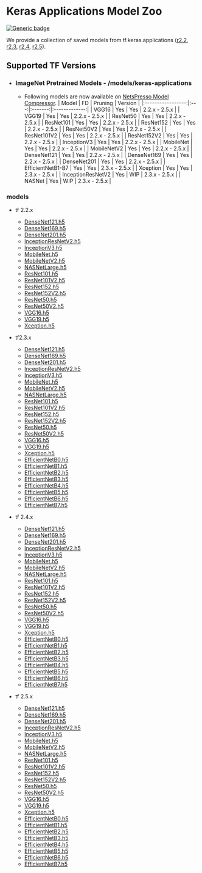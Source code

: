 

# Keras Applications Model Zoo

[![Generic badge](https://img.shields.io/badge/NPTK-0.1beta-blue.svg)]() 

We provide a collection of saved models from tf.keras.applications ([r2.2](https://www.tensorflow.org/versions/r2.2/api_docs/python/tf/keras/applications), [r2.3](https://www.tensorflow.org/versions/r2.3/api_docs/python/tf/keras/applications), [r2.4](https://www.tensorflow.org/versions/r2.4/api_docs/python/tf/keras/applications), [r2.5](https://www.tensorflow.org/versions/r2.5/api_docs/python/tf/keras/applications)). 



## Supported TF Versions
* ### ImageNet Pretrained Models - /models/keras-applications
  * Following models are now available on [NetsPresso Model Compressor](https://compression.netspresso.ai/).
    |       Model       |  FD | Pruning |    Version    |
    |:-----------------:|:---:|:-------:|:-------------:|
    |       VGG16       | Yes |   Yes   | 2.2.x - 2.5.x |
    |       VGG19       | Yes |   Yes   | 2.2.x - 2.5.x |
    |      ResNet50     | Yes |   Yes   | 2.2.x - 2.5.x |
    |     ResNet101     | Yes |   Yes   | 2.2.x - 2.5.x |
    |     ResNet152     | Yes |   Yes   | 2.2.x - 2.5.x |
    |     ResNet50V2    | Yes |   Yes   | 2.2.x - 2.5.x |
    |    ResNet101V2    | Yes |   Yes   | 2.2.x - 2.5.x |
    |    ResNet152V2    | Yes |   Yes   | 2.2.x - 2.5.x |
    |    InceptionV3    | Yes |   Yes   | 2.2.x - 2.5.x |
    |     MobileNet     | Yes |   Yes   | 2.2.x - 2.5.x |
    |    MobileNetV2    | Yes |   Yes   | 2.2.x - 2.5.x |
    |    DenseNet121    | Yes |   Yes   | 2.2.x - 2.5.x |
    |    DenseNet169    | Yes |   Yes   | 2.2.x - 2.5.x |
    |    DenseNet201    | Yes |   Yes   | 2.2.x - 2.5.x |
    | EfficientNetB1-B7 | Yes |   Yes   | 2.3.x - 2.5.x |
    |      Xception     | Yes |   Yes   | 2.3.x - 2.5.x |
    | InceptionResNetV2 | Yes |   WIP   | 2.3.x - 2.5.x |
    |       NASNet      | Yes |   WIP   | 2.3.x - 2.5.x |



### models

- tf 2.2.x
  - [DenseNet121.h5](https://netspresso-compression-toolkit-public.s3.ap-northeast-2.amazonaws.com/model_zoo/tensorflow/keras-application/2.2.x/DenseNet121.h5)
  - [DenseNet169.h5](https://netspresso-compression-toolkit-public.s3.ap-northeast-2.amazonaws.com/model_zoo/tensorflow/keras-application/2.2.x/DenseNet169.h5)
  - [DenseNet201.h5](https://netspresso-compression-toolkit-public.s3.ap-northeast-2.amazonaws.com/model_zoo/tensorflow/keras-application/2.2.x/DenseNet201.h5)
  - [InceptionResNetV2.h5](https://netspresso-compression-toolkit-public.s3.ap-northeast-2.amazonaws.com/model_zoo/tensorflow/keras-application/2.2.x/InceptionResNetV2.h5)
  - [InceptionV3.h5](https://netspresso-compression-toolkit-public.s3.ap-northeast-2.amazonaws.com/model_zoo/tensorflow/keras-application/2.2.x/InceptionV3.h5)
  - [MobileNet.h5](https://netspresso-compression-toolkit-public.s3.ap-northeast-2.amazonaws.com/model_zoo/tensorflow/keras-application/2.2.x/MobileNet.h5)
  - [MobileNetV2.h5](https://netspresso-compression-toolkit-public.s3.ap-northeast-2.amazonaws.com/model_zoo/tensorflow/keras-application/2.2.x/MobileNetV2.h5)
  - [NASNetLarge.h5](https://netspresso-compression-toolkit-public.s3.ap-northeast-2.amazonaws.com/model_zoo/tensorflow/keras-application/2.2.x/NASNetLarge.h5)
  - [ResNet101.h5](https://netspresso-compression-toolkit-public.s3.ap-northeast-2.amazonaws.com/model_zoo/tensorflow/keras-application/2.2.x/ResNet101.h5)
  - [ResNet101V2.h5](https://netspresso-compression-toolkit-public.s3.ap-northeast-2.amazonaws.com/model_zoo/tensorflow/keras-application/2.2.x/ResNet101V2.h5)
  - [ResNet152.h5](https://netspresso-compression-toolkit-public.s3.ap-northeast-2.amazonaws.com/model_zoo/tensorflow/keras-application/2.2.x/ResNet152.h5)
  - [ResNet152V2.h5](https://netspresso-compression-toolkit-public.s3.ap-northeast-2.amazonaws.com/model_zoo/tensorflow/keras-application/2.2.x/ResNet152V2.h5)
  - [ResNet50.h5](https://netspresso-compression-toolkit-public.s3.ap-northeast-2.amazonaws.com/model_zoo/tensorflow/keras-application/2.2.x/ResNet50.h5)
  - [ResNet50V2.h5](https://netspresso-compression-toolkit-public.s3.ap-northeast-2.amazonaws.com/model_zoo/tensorflow/keras-application/2.2.x/ResNet50V2.h5)
  - [VGG16.h5](https://netspresso-compression-toolkit-public.s3.ap-northeast-2.amazonaws.com/model_zoo/tensorflow/keras-application/2.2.x/VGG16.h5)
  - [VGG19.h5](https://netspresso-compression-toolkit-public.s3.ap-northeast-2.amazonaws.com/model_zoo/tensorflow/keras-application/2.2.x/VGG19.h5)
  - [Xception.h5](https://netspresso-compression-toolkit-public.s3.ap-northeast-2.amazonaws.com/model_zoo/tensorflow/keras-application/2.2.x/Xception.h5)

- tf2.3.x
  - [DenseNet121.h5](https://netspresso-compression-toolkit-public.s3.ap-northeast-2.amazonaws.com/model_zoo/tensorflow/keras-application/2.3.x/DenseNet121.h5)
  - [DenseNet169.h5](https://netspresso-compression-toolkit-public.s3.ap-northeast-2.amazonaws.com/model_zoo/tensorflow/keras-application/2.3.x/DenseNet169.h5)
  - [DenseNet201.h5](https://netspresso-compression-toolkit-public.s3.ap-northeast-2.amazonaws.com/model_zoo/tensorflow/keras-application/2.3.x/DenseNet201.h5)
  - [InceptionResNetV2.h5](https://netspresso-compression-toolkit-public.s3.ap-northeast-2.amazonaws.com/model_zoo/tensorflow/keras-application/2.3.x/InceptionResNetV2.h5)
  - [InceptionV3.h5](https://netspresso-compression-toolkit-public.s3.ap-northeast-2.amazonaws.com/model_zoo/tensorflow/keras-application/2.3.x/InceptionV3.h5)
  - [MobileNet.h5](https://netspresso-compression-toolkit-public.s3.ap-northeast-2.amazonaws.com/model_zoo/tensorflow/keras-application/2.3.x/MobileNet.h5)
  - [MobileNetV2.h5](https://netspresso-compression-toolkit-public.s3.ap-northeast-2.amazonaws.com/model_zoo/tensorflow/keras-application/2.3.x/MobileNetV2.h5)
  - [NASNetLarge.h5](https://netspresso-compression-toolkit-public.s3.ap-northeast-2.amazonaws.com/model_zoo/tensorflow/keras-application/2.3.x/NASNetLarge.h5)
  - [ResNet101.h5](https://netspresso-compression-toolkit-public.s3.ap-northeast-2.amazonaws.com/model_zoo/tensorflow/keras-application/2.3.x/ResNet101.h5)
  - [ResNet101V2.h5](https://netspresso-compression-toolkit-public.s3.ap-northeast-2.amazonaws.com/model_zoo/tensorflow/keras-application/2.3.x/ResNet101V2.h5)
  - [ResNet152.h5](https://netspresso-compression-toolkit-public.s3.ap-northeast-2.amazonaws.com/model_zoo/tensorflow/keras-application/2.3.x/ResNet152.h5)
  - [ResNet152V2.h5](https://netspresso-compression-toolkit-public.s3.ap-northeast-2.amazonaws.com/model_zoo/tensorflow/keras-application/2.3.x/ResNet152V2.h5)
  - [ResNet50.h5](https://netspresso-compression-toolkit-public.s3.ap-northeast-2.amazonaws.com/model_zoo/tensorflow/keras-application/2.3.x/ResNet50.h5)
  - [ResNet50V2.h5](https://netspresso-compression-toolkit-public.s3.ap-northeast-2.amazonaws.com/model_zoo/tensorflow/keras-application/2.3.x/ResNet50V2.h5)
  - [VGG16.h5](https://netspresso-compression-toolkit-public.s3.ap-northeast-2.amazonaws.com/model_zoo/tensorflow/keras-application/2.3.x/VGG16.h5)
  - [VGG19.h5](https://netspresso-compression-toolkit-public.s3.ap-northeast-2.amazonaws.com/model_zoo/tensorflow/keras-application/2.3.x/VGG19.h5)
  - [Xception.h5](https://netspresso-compression-toolkit-public.s3.ap-northeast-2.amazonaws.com/model_zoo/tensorflow/keras-application/2.3.x/Xception.h5)
  - [EfficientNetB0.h5](https://netspresso-compression-toolkit-public.s3.ap-northeast-2.amazonaws.com/model_zoo/tensorflow/keras-application/2.3.x/EfficientNetB0.h5)
  - [EfficientNetB1.h5](https://netspresso-compression-toolkit-public.s3.ap-northeast-2.amazonaws.com/model_zoo/tensorflow/keras-application/2.3.x/EfficientNetB1.h5)
  - [EfficientNetB2.h5](https://netspresso-compression-toolkit-public.s3.ap-northeast-2.amazonaws.com/model_zoo/tensorflow/keras-application/2.3.x/EfficientNetB2.h5)
  - [EfficientNetB3.h5](https://netspresso-compression-toolkit-public.s3.ap-northeast-2.amazonaws.com/model_zoo/tensorflow/keras-application/2.3.x/EfficientNetB3.h5)
  - [EfficientNetB4.h5](https://netspresso-compression-toolkit-public.s3.ap-northeast-2.amazonaws.com/model_zoo/tensorflow/keras-application/2.3.x/EfficientNetB4.h5)
  - [EfficientNetB5.h5](https://netspresso-compression-toolkit-public.s3.ap-northeast-2.amazonaws.com/model_zoo/tensorflow/keras-application/2.3.x/EfficientNetB5.h5)
  - [EfficientNetB6.h5](https://netspresso-compression-toolkit-public.s3.ap-northeast-2.amazonaws.com/model_zoo/tensorflow/keras-application/2.3.x/EfficientNetB6.h5)
  - [EfficientNetB7.h5](https://netspresso-compression-toolkit-public.s3.ap-northeast-2.amazonaws.com/model_zoo/tensorflow/keras-application/2.3.x/EfficientNetB7.h5)
  
- tf 2.4.x
  - [DenseNet121.h5](https://netspresso-compression-toolkit-public.s3.ap-northeast-2.amazonaws.com/model_zoo/tensorflow/keras-application/2.4.x/DenseNet121.h5)
  - [DenseNet169.h5](https://netspresso-compression-toolkit-public.s3.ap-northeast-2.amazonaws.com/model_zoo/tensorflow/keras-application/2.4.x/DenseNet169.h5)
  - [DenseNet201.h5](https://netspresso-compression-toolkit-public.s3.ap-northeast-2.amazonaws.com/model_zoo/tensorflow/keras-application/2.4.x/DenseNet201.h5)
  - [InceptionResNetV2.h5](https://netspresso-compression-toolkit-public.s3.ap-northeast-2.amazonaws.com/model_zoo/tensorflow/keras-application/2.4.x/InceptionResNetV2.h5)
  - [InceptionV3.h5](https://netspresso-compression-toolkit-public.s3.ap-northeast-2.amazonaws.com/model_zoo/tensorflow/keras-application/2.4.x/InceptionV3.h5)
  - [MobileNet.h5](https://netspresso-compression-toolkit-public.s3.ap-northeast-2.amazonaws.com/model_zoo/tensorflow/keras-application/2.4.x/MobileNet.h5)
  - [MobileNetV2.h5](https://netspresso-compression-toolkit-public.s3.ap-northeast-2.amazonaws.com/model_zoo/tensorflow/keras-application/2.4.x/MobileNetV2.h5)
  - [NASNetLarge.h5](https://netspresso-compression-toolkit-public.s3.ap-northeast-2.amazonaws.com/model_zoo/tensorflow/keras-application/2.4.x/NASNetLarge.h5)
  - [ResNet101.h5](https://netspresso-compression-toolkit-public.s3.ap-northeast-2.amazonaws.com/model_zoo/tensorflow/keras-application/2.4.x/ResNet101.h5)
  - [ResNet101V2.h5](https://netspresso-compression-toolkit-public.s3.ap-northeast-2.amazonaws.com/model_zoo/tensorflow/keras-application/2.4.x/ResNet101V2.h5)
  - [ResNet152.h5](https://netspresso-compression-toolkit-public.s3.ap-northeast-2.amazonaws.com/model_zoo/tensorflow/keras-application/2.4.x/ResNet152.h5)
  - [ResNet152V2.h5](https://netspresso-compression-toolkit-public.s3.ap-northeast-2.amazonaws.com/model_zoo/tensorflow/keras-application/2.4.x/ResNet152V2.h5)
  - [ResNet50.h5](https://netspresso-compression-toolkit-public.s3.ap-northeast-2.amazonaws.com/model_zoo/tensorflow/keras-application/2.4.x/ResNet50.h5)
  - [ResNet50V2.h5](https://netspresso-compression-toolkit-public.s3.ap-northeast-2.amazonaws.com/model_zoo/tensorflow/keras-application/2.4.x/ResNet50V2.h5)
  - [VGG16.h5](https://netspresso-compression-toolkit-public.s3.ap-northeast-2.amazonaws.com/model_zoo/tensorflow/keras-application/2.4.x/VGG16.h5)
  - [VGG19.h5](https://netspresso-compression-toolkit-public.s3.ap-northeast-2.amazonaws.com/model_zoo/tensorflow/keras-application/2.4.x/VGG19.h5)
  - [Xception.h5](https://netspresso-compression-toolkit-public.s3.ap-northeast-2.amazonaws.com/model_zoo/tensorflow/keras-application/2.4.x/Xception.h5)
  - [EfficientNetB0.h5](https://netspresso-compression-toolkit-public.s3.ap-northeast-2.amazonaws.com/model_zoo/tensorflow/keras-application/2.4.x/EfficientNetB0.h5)
  - [EfficientNetB1.h5](https://netspresso-compression-toolkit-public.s3.ap-northeast-2.amazonaws.com/model_zoo/tensorflow/keras-application/2.4.x/EfficientNetB1.h5)
  - [EfficientNetB2.h5](https://netspresso-compression-toolkit-public.s3.ap-northeast-2.amazonaws.com/model_zoo/tensorflow/keras-application/2.4.x/EfficientNetB2.h5)
  - [EfficientNetB3.h5](https://netspresso-compression-toolkit-public.s3.ap-northeast-2.amazonaws.com/model_zoo/tensorflow/keras-application/2.4.x/EfficientNetB3.h5)
  - [EfficientNetB4.h5](https://netspresso-compression-toolkit-public.s3.ap-northeast-2.amazonaws.com/model_zoo/tensorflow/keras-application/2.4.x/EfficientNetB4.h5)
  - [EfficientNetB5.h5](https://netspresso-compression-toolkit-public.s3.ap-northeast-2.amazonaws.com/model_zoo/tensorflow/keras-application/2.4.x/EfficientNetB5.h5)
  - [EfficientNetB6.h5](https://netspresso-compression-toolkit-public.s3.ap-northeast-2.amazonaws.com/model_zoo/tensorflow/keras-application/2.4.x/EfficientNetB6.h5)
  - [EfficientNetB7.h5](https://netspresso-compression-toolkit-public.s3.ap-northeast-2.amazonaws.com/model_zoo/tensorflow/keras-application/2.4.x/EfficientNetB7.h5)

- tf 2.5.x
  - [DenseNet121.h5](https://netspresso-compression-toolkit-public.s3.ap-northeast-2.amazonaws.com/model_zoo/tensorflow/keras-application/2.5.x/DenseNet121.h5)
  - [DenseNet169.h5](https://netspresso-compression-toolkit-public.s3.ap-northeast-2.amazonaws.com/model_zoo/tensorflow/keras-application/2.5.x/DenseNet169.h5)
  - [DenseNet201.h5](https://netspresso-compression-toolkit-public.s3.ap-northeast-2.amazonaws.com/model_zoo/tensorflow/keras-application/2.5.x/DenseNet201.h5)
  - [InceptionResNetV2.h5](https://netspresso-compression-toolkit-public.s3.ap-northeast-2.amazonaws.com/model_zoo/tensorflow/keras-application/2.5.x/InceptionResNetV2.h5)
  - [InceptionV3.h5](https://netspresso-compression-toolkit-public.s3.ap-northeast-2.amazonaws.com/model_zoo/tensorflow/keras-application/2.5.x/InceptionV3.h5)
  - [MobileNet.h5](https://netspresso-compression-toolkit-public.s3.ap-northeast-2.amazonaws.com/model_zoo/tensorflow/keras-application/2.5.x/MobileNet.h5)
  - [MobileNetV2.h5](https://netspresso-compression-toolkit-public.s3.ap-northeast-2.amazonaws.com/model_zoo/tensorflow/keras-application/2.5.x/MobileNetV2.h5)
  - [NASNetLarge.h5](https://netspresso-compression-toolkit-public.s3.ap-northeast-2.amazonaws.com/model_zoo/tensorflow/keras-application/2.5.x/NASNetLarge.h5)
  - [ResNet101.h5](https://netspresso-compression-toolkit-public.s3.ap-northeast-2.amazonaws.com/model_zoo/tensorflow/keras-application/2.5.x/ResNet101.h5)
  - [ResNet101V2.h5](https://netspresso-compression-toolkit-public.s3.ap-northeast-2.amazonaws.com/model_zoo/tensorflow/keras-application/2.5.x/ResNet101V2.h5)
  - [ResNet152.h5](https://netspresso-compression-toolkit-public.s3.ap-northeast-2.amazonaws.com/model_zoo/tensorflow/keras-application/2.5.x/ResNet152.h5)
  - [ResNet152V2.h5](https://netspresso-compression-toolkit-public.s3.ap-northeast-2.amazonaws.com/model_zoo/tensorflow/keras-application/2.5.x/ResNet152V2.h5)
  - [ResNet50.h5](https://netspresso-compression-toolkit-public.s3.ap-northeast-2.amazonaws.com/model_zoo/tensorflow/keras-application/2.5.x/ResNet50.h5)
  - [ResNet50V2.h5](https://netspresso-compression-toolkit-public.s3.ap-northeast-2.amazonaws.com/model_zoo/tensorflow/keras-application/2.5.x/ResNet50V2.h5)
  - [VGG16.h5](https://netspresso-compression-toolkit-public.s3.ap-northeast-2.amazonaws.com/model_zoo/tensorflow/keras-application/2.5.x/VGG16.h5)
  - [VGG19.h5](https://netspresso-compression-toolkit-public.s3.ap-northeast-2.amazonaws.com/model_zoo/tensorflow/keras-application/2.5.x/VGG19.h5)
  - [Xception.h5](https://netspresso-compression-toolkit-public.s3.ap-northeast-2.amazonaws.com/model_zoo/tensorflow/keras-application/2.5.x/Xception.h5)
  - [EfficientNetB0.h5](https://netspresso-compression-toolkit-public.s3.ap-northeast-2.amazonaws.com/model_zoo/tensorflow/keras-application/2.5.x/EfficientNetB0.h5)
  - [EfficientNetB1.h5](https://netspresso-compression-toolkit-public.s3.ap-northeast-2.amazonaws.com/model_zoo/tensorflow/keras-application/2.5.x/EfficientNetB1.h5)
  - [EfficientNetB2.h5](https://netspresso-compression-toolkit-public.s3.ap-northeast-2.amazonaws.com/model_zoo/tensorflow/keras-application/2.5.x/EfficientNetB2.h5)
  - [EfficientNetB3.h5](https://netspresso-compression-toolkit-public.s3.ap-northeast-2.amazonaws.com/model_zoo/tensorflow/keras-application/2.5.x/EfficientNetB3.h5)
  - [EfficientNetB4.h5](https://netspresso-compression-toolkit-public.s3.ap-northeast-2.amazonaws.com/model_zoo/tensorflow/keras-application/2.5.x/EfficientNetB4.h5)
  - [EfficientNetB5.h5](https://netspresso-compression-toolkit-public.s3.ap-northeast-2.amazonaws.com/model_zoo/tensorflow/keras-application/2.5.x/EfficientNetB5.h5)
  - [EfficientNetB6.h5](https://netspresso-compression-toolkit-public.s3.ap-northeast-2.amazonaws.com/model_zoo/tensorflow/keras-application/2.5.x/EfficientNetB6.h5)
  - [EfficientNetB7.h5](https://netspresso-compression-toolkit-public.s3.ap-northeast-2.amazonaws.com/model_zoo/tensorflow/keras-application/2.5.x/EfficientNetB7.h5)
